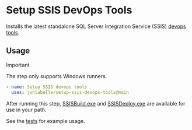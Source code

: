# Setup SSIS DevOps Tools

Installs the latest standalone SQL Server Integration Service (SSIS) [devops tools](https://learn.microsoft.com/en-us/sql/integration-services/devops/ssis-devops-standalone).

## Usage

> [!IMPORTANT]
> The step only supports Windows runners.

```yaml
- name: Setup SSIS devops tools
  uses: jonlabelle/setup-ssis-devops-tools@main
```

After running this step, [SSISBuild.exe](https://learn.microsoft.com/en-us/sql/integration-services/devops/ssis-devops-standalone#ssisbuildexe) and [SSISDeploy.exe](https://learn.microsoft.com/en-us/sql/integration-services/devops/ssis-devops-standalone#ssisdeployexe) are available for use in your path.

See the [tests](https://github.com/jonlabelle/setup-ssis-devops-tools/blob/main/.github/workflows/test.yml) for example usage.
